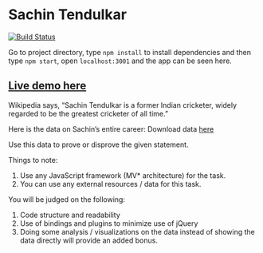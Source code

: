
# Sachin Tendulkar
[![Build Status](https://travis-ci.org/ayush000/best_cricketer.svg?branch=master)](https://travis-ci.org/ayush000/best_cricketer)

Go to project directory, type `npm install` to install dependencies and then type `npm start`, open `localhost:3001` and the app can be seen here.
## [Live demo here](http://sachin-analysis.herokuapp.com/)

Wikipedia says, “Sachin Tendulkar is a former Indian cricketer, widely regarded to be the greatest cricketer of all time.”

Here is the data on Sachin’s entire career: Download data [here](https://docs.google.com/spreadsheets/d/1OO7be4TdKe-2ahhJUzClEfIBvyAE0IQNFGDO1iimNuc/edit?usp=sharing)

Use this data to prove or disprove the given statement.

Things to note:

1. Use any JavaScript framework (MV* architecture) for the task.
2. You can use any external resources / data for this task.

You will be judged on the following:

1. Code structure and readability
2. Use of bindings and plugins to minimize use of jQuery
3. Doing some analysis / visualizations on the data instead of showing the data directly will provide an added bonus.